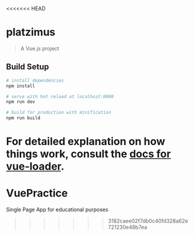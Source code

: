 <<<<<<< HEAD
# platzimus

> A Vue.js project

## Build Setup

``` bash
# install dependencies
npm install

# serve with hot reload at localhost:8080
npm run dev

# build for production with minification
npm run build
```

For detailed explanation on how things work, consult the [docs for vue-loader](http://vuejs.github.io/vue-loader).
=======
# VuePractice
Single Page App for educational purposes
>>>>>>> 3182caee02f7db0c40fd328a62e721230e48b7ea
